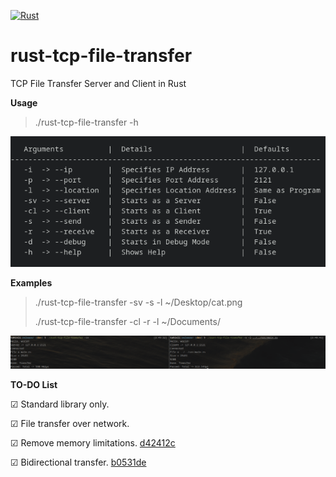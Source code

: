 [![Rust](https://github.com/Tahinli/rust-tcp-file-transfer/actions/workflows/rust.yml/badge.svg?branch=main)](https://github.com/Tahinli/rust-tcp-file-transfer/actions/workflows/rust.yml)
# rust-tcp-file-transfer
TCP File Transfer Server and Client in Rust

**Usage**
> ./rust-tcp-file-transfer -h
>
<img src=assets/help_menu.png>


**Examples**
> ./rust-tcp-file-transfer -sv -s -l ~/Desktop/cat.png
>
> ./rust-tcp-file-transfer -cl -r -l ~/Documents/

<img src=assets/example.png>

**TO-DO List**

☑ Standard library only.

☑ File transfer over network.

☑ Remove memory limitations. [d42412c](https://github.com/Tahinli/rust-tcp-file-transfer/pull/1/commits/d42412c57d7d95672ba64b3e489b95f1c4b04a08)

☑ Bidirectional transfer. [b0531de](https://github.com/Tahinli/rust-tcp-file-transfer/commit/b0531deb257332f46fc76de16d3a17fb3b28acee)
